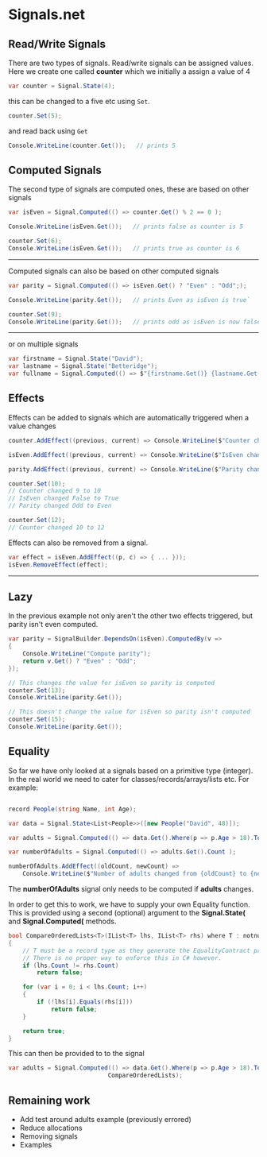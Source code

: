 # Signals.net

## Read/Write Signals
There are two types of signals.  Read/write signals can be assigned values.  Here we create one
called **counter** which we initially a assign a value of 4

```csharp 
var counter = Signal.State(4);
```

this can be changed to a five etc using `Set`.

```csharp 
counter.Set(5);
```

and read back using `Get`

```csharp
Console.WriteLine(counter.Get());   // prints 5
```

## Computed Signals

The second type of signals are computed ones,  these are based on other signals

```csharp
var isEven = Signal.Computed(() => counter.Get() % 2 == 0 );
```

```csharp
Console.WriteLine(isEven.Get());   // prints false as counter is 5
```

```csharp
counter.Set(6);
Console.WriteLine(isEven.Get());   // prints true as counter is 6
```

---

Computed signals can also be based on other computed signals

```csharp
var parity = Signal.Computed(() => isEven.Get() ? "Even" : "Odd";);
```
```csharp
Console.WriteLine(parity.Get());   // prints Even as isEven is true`
```

```csharp
counter.Set(9);
Console.WriteLine(parity.Get());   // prints odd as isEven is now false
```

---
or on multiple signals

```csharp
var firstname = Signal.State("David");
var lastname = Signal.State("Betteridge");
var fullname = Signal.Computed(() => $"{firstname.Get()} {lastname.Get()}");
```

## Effects

Effects can be added to signals which are automatically triggered when a value changes

```csharp
counter.AddEffect((previous, current) => Console.WriteLine($"Counter changed {previous} to {current}"));

isEven.AddEffect((previous, current) => Console.WriteLine($"IsEven changed {previous} to {current}"));

parity.AddEffect((previous, current) => Console.WriteLine($"Parity changed {previous} to {current}"));
```

``` csharp
counter.Set(10);
// Counter changed 9 to 10
// IsEven changed False to True
// Parity changed Odd to Even
```

``` csharp
counter.Set(12);
// Counter changed 10 to 12
```

Effects can also be removed from a signal.

``` csharp
var effect = isEven.AddEffect((p, c) => { ... }));
isEven.RemoveEffect(effect);
```

---

## Lazy

In the previous example not only aren't the other two effects triggered, but parity isn't even computed.

``` csharp
var parity = SignalBuilder.DependsOn(isEven).ComputedBy(v =>
{
    Console.WriteLine("Compute parity");
    return v.Get() ? "Even" : "Odd";
});

// This changes the value for isEven so parity is computed
counter.Set(13);
Console.WriteLine(parity.Get());

// This doesn't change the value for isEven so parity isn't computed
counter.Set(15);
Console.WriteLine(parity.Get());
```


## Equality

So far we have only looked at a signals based on a primitive type (integer).  In the real world we need to
cater for classes/records/arrays/lists etc.  For example:

``` csharp

record People(string Name, int Age);

var data = Signal.State<List<People>>([new People("David", 48)]); 

var adults = Signal.Computed(() => data.Get().Where(p => p.Age > 18).ToList());

var numberOfAdults = Signal.Computed(() => adults.Get().Count );

numberOfAdults.AddEffect((oldCount, newCount) => 
    Console.WriteLine($"Number of adults changed from {oldCount} to {newCount}"));

```

The **numberOfAdults** signal only needs to be computed if **adults** changes.

In order to get this to work,  we have to supply your own Equality function. This is provided using a second (optional) 
argument to the **Signal.State(** and **Signal.Computed(** methods.

```csharp
bool CompareOrderedLists<T>(IList<T> lhs, IList<T> rhs) where T : notnull
{
    // T must be a record type as they generate the EqualityContract property
    // There is no proper way to enforce this in C# however.
    if (lhs.Count != rhs.Count)
        return false;

    for (var i = 0; i < lhs.Count; i++)
    {
        if (!lhs[i].Equals(rhs[i]))
            return false;
    }

    return true;
}
```

This can then be provided to to the signal
```csharp
var adults = Signal.Computed(() => data.Get().Where(p => p.Age > 18).ToList(), 
                            CompareOrderedLists);
```



## Remaining work
* Add test around adults example (previously errored)
* Reduce allocations
* Removing signals
* Examples
